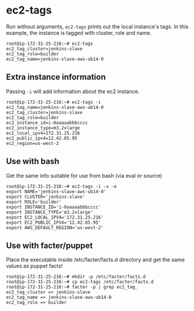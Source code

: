 # ec2-tags
Run without arguments, `ec2-tags` prints out the local instance's tags. In this
example, the instance is tagged with cluster, role and name.

    root@ip-172-31-25-216:~# ec2-tags
    ec2_tag_cluster=jenkins-slave
    ec2_tag_role=builder
    ec2_tag_name=jenkins-slave-aws-ub14-0

## Extra instance information
Passing `-i` will add information about the ec2 instance.

    root@ip-172-31-25-216:~# ec2-tags -i
    ec2_tag_name=jenkins-slave-aws-ub14-0
    ec2_tag_cluster=jenkins-slave
    ec2_tag_role=builder
    ec2_instance_id=i-0aaaaabbbcccc
    ec2_instance_type=m3.2xlarge
    ec2_local_ipv4=172.31.25.216
    ec2_public_ipv4=12.42.85.95
    ec2_region=us-west-2

## Use with bash
Get the same info suitable for use from bash (via eval or source)

    root@ip-172-31-25-216:~# ec2-tags -i -s -e
    export NAME='jenkins-slave-aws-ub14-0'
    export CLUSTER='jenkins-slave'
    export ROLE='builder'
    export INSTANCE_ID='i-0aaaaabbbcccc'
    export INSTANCE_TYPE='m3.2xlarge'
    export EC2_LOCAL_IPV4='172.31.25.216'
    export EC2_PUBLIC_IPV4='12.42.85.95'
    export AWS_DEFAULT_REGION='us-west-2'

## Use with facter/puppet
Place the executable inside /etc/facter/facts.d directory and get the same values as puppet facts!

    root@ip-172-31-25-216:~# mkdir -p /etc/facter/facts.d
    root@ip-172-31-25-216:~# cp ec2-tags /etc/facter/facts.d
    root@ip-172-31-25-216:~# facter -p | grep ec2_tag_
    ec2_tag_cluster => jenkins-slave
    ec2_tag_name => jenkins-slave-aws-ub14-0
    ec2_tag_role => builder

